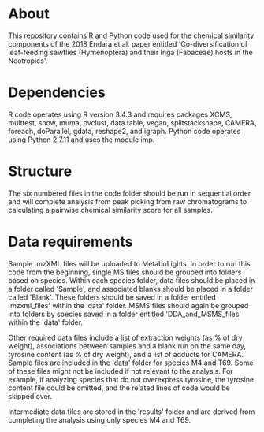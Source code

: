 # About
This repository contains R and Python code used for the chemical similarity components of the 2018 Endara et al. paper entitled 
'Co-diversification of leaf-feeding sawflies (Hymenoptera) and their Inga (Fabaceae) hosts in the Neotropics'.

# Dependencies
R code operates using R version 3.4.3 and requires packages XCMS, multtest, snow, muma, pvclust, data.table, vegan, splitstackshape, CAMERA, foreach, doParallel, gdata, reshape2, and igraph.
Python code operates using Python 2.7.11 and uses the module imp.

# Structure
The six numbered files in the code folder should be run in sequential order and will complete analysis from peak picking from raw chromatograms to calculating a pairwise chemical similarity score for all samples. 

# Data requirements
Sample .mzXML files will be uploaded to MetaboLights. In order to run this code from the beginning, single MS files should be grouped 
into folders based on species. Within each species folder, data files should be placed in a folder called 'Sample', and associated
blanks should be placed in a folder called 'Blank'. These folders should be saved in a folder entitled 'mzxml_files' within the 'data' 
folder. 
MSMS files should again be grouped into folders by species saved in a folder entitled 'DDA_and_MSMS_files' within the 'data' folder.

Other required data files include a list of extraction weights (as % of dry weight), associations between samples and a blank run on
the same day, tyrosine content (as % of dry weight), and a list of adducts for CAMERA. Sample files are included in the 'data' folder
for species M4 and T69. Some of these files might not be included if not relevant to the analysis. For example, if analyzing species
that do not overexpress tyrosine, the tyrosine content file could be omitted, and the related lines of code would be skipped over.

Intermediate data files are stored in the 'results' folder and are derived from completing the analysis using only
species M4 and T69.
